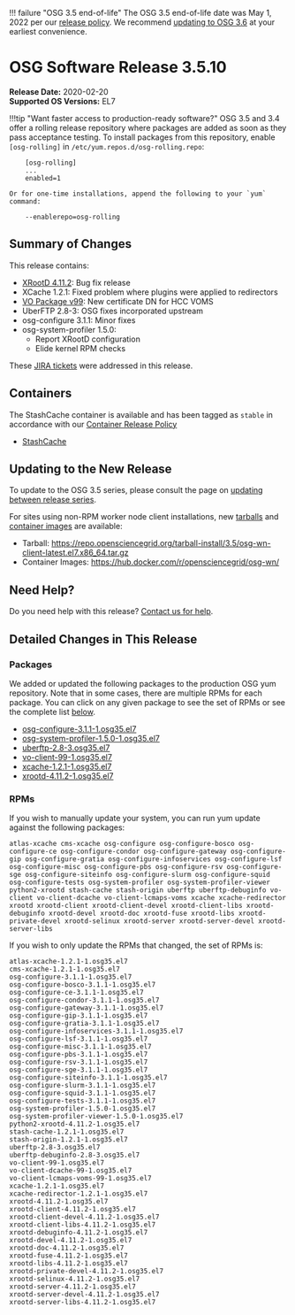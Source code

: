 !!! failure "OSG 3.5 end-of-life"
    The OSG 3.5 end-of-life date was May 1, 2022 per our
    [release policy](https://osg-htc.org/technology/policy/release-series/).
    We recommend
    [updating to OSG 3.6](../updating-to-osg-36.md)
    at your earliest convenience.

OSG Software Release 3.5.10
===========================

**Release Date:** 2020-02-20    
**Supported OS Versions:** EL7

!!!tip "Want faster access to production-ready software?"
    OSG 3.5 and 3.4 offer a rolling release repository where packages are added as soon as they pass acceptance testing.
    To install packages from this repository, enable `[osg-rolling]` in `/etc/yum.repos.d/osg-rolling.repo`:

        [osg-rolling]
        ...
        enabled=1

    Or for one-time installations, append the following to your `yum` command:

        --enablerepo=osg-rolling

Summary of Changes
------------------

This release contains:

-   [XRootD 4.11.2](https://github.com/xrootd/xrootd/blob/v4.11.2/docs/ReleaseNotes.txt): Bug fix release
-   XCache 1.2.1: Fixed problem where plugins were applied to redirectors
-   [VO Package v99](https://github.com/opensciencegrid/osg-vo-config/releases/tag/release-99): New certificate DN for HCC VOMS
-   UberFTP 2.8-3: OSG fixes incorporated upstream
-   osg-configure 3.1.1: Minor fixes
-   osg-system-profiler 1.5.0:
    -   Report XRootD configuration
    -   Elide kernel RPM checks

These
[JIRA tickets](https://jira.opensciencegrid.org/issues/?jql=project%20%3D%20SOFTWARE%20AND%20fixVersion%20%3D%203.5.10%20ORDER%20BY%20priority%20DESC%2C%20key%20DESC)
were addressed in this release.

Containers
----------

The StashCache container is available and has been tagged as `stable` in accordance with our
[Container Release Policy](https://osg-htc.org/technology/policy/container-release/)

-   [StashCache](https://hub.docker.com/r/opensciencegrid/stash-cache/)


Updating to the New Release
---------------------------

To update to the OSG 3.5 series, please consult the page on
[updating between release series](../updating-to-osg-35.md).

For sites using non-RPM worker node client installations, new [tarballs](../../worker-node/install-wn-tarball.md) and
[container images](../../worker-node/using-wn-containers.md) are available:

- Tarball: <https://repo.opensciencegrid.org/tarball-install/3.5/osg-wn-client-latest.el7.x86_64.tar.gz>
- Container Images: <https://hub.docker.com/r/opensciencegrid/osg-wn/>

Need Help?
----------

Do you need help with this release? [Contact us for help](../../common/help.md).

Detailed Changes in This Release
--------------------------------

### Packages

We added or updated the following packages to the production OSG yum repository.
Note that in some cases, there are multiple RPMs for each package.
You can click on any given package to see the set of RPMs or see the complete list [below](#rpms).

-   [osg-configure-3.1.1-1.osg35.el7](https://koji.chtc.wisc.edu/koji/search?match=glob&type=build&terms=osg-configure-3.1.1-1.osg35.el7)
-   [osg-system-profiler-1.5.0-1.osg35.el7](https://koji.chtc.wisc.edu/koji/search?match=glob&type=build&terms=osg-system-profiler-1.5.0-1.osg35.el7)
-   [uberftp-2.8-3.osg35.el7](https://koji.chtc.wisc.edu/koji/search?match=glob&type=build&terms=uberftp-2.8-3.osg35.el7)
-   [vo-client-99-1.osg35.el7](https://koji.chtc.wisc.edu/koji/search?match=glob&type=build&terms=vo-client-99-1.osg35.el7)
-   [xcache-1.2.1-1.osg35.el7](https://koji.chtc.wisc.edu/koji/search?match=glob&type=build&terms=xcache-1.2.1-1.osg35.el7)
-   [xrootd-4.11.2-1.osg35.el7](https://koji.chtc.wisc.edu/koji/search?match=glob&type=build&terms=xrootd-4.11.2-1.osg35.el7)

### RPMs

If you wish to manually update your system, you can run yum update against the following packages:

    atlas-xcache cms-xcache osg-configure osg-configure-bosco osg-configure-ce osg-configure-condor osg-configure-gateway osg-configure-gip osg-configure-gratia osg-configure-infoservices osg-configure-lsf osg-configure-misc osg-configure-pbs osg-configure-rsv osg-configure-sge osg-configure-siteinfo osg-configure-slurm osg-configure-squid osg-configure-tests osg-system-profiler osg-system-profiler-viewer python2-xrootd stash-cache stash-origin uberftp uberftp-debuginfo vo-client vo-client-dcache vo-client-lcmaps-voms xcache xcache-redirector xrootd xrootd-client xrootd-client-devel xrootd-client-libs xrootd-debuginfo xrootd-devel xrootd-doc xrootd-fuse xrootd-libs xrootd-private-devel xrootd-selinux xrootd-server xrootd-server-devel xrootd-server-libs

If you wish to only update the RPMs that changed, the set of RPMs is:

``` file
atlas-xcache-1.2.1-1.osg35.el7
cms-xcache-1.2.1-1.osg35.el7
osg-configure-3.1.1-1.osg35.el7
osg-configure-bosco-3.1.1-1.osg35.el7
osg-configure-ce-3.1.1-1.osg35.el7
osg-configure-condor-3.1.1-1.osg35.el7
osg-configure-gateway-3.1.1-1.osg35.el7
osg-configure-gip-3.1.1-1.osg35.el7
osg-configure-gratia-3.1.1-1.osg35.el7
osg-configure-infoservices-3.1.1-1.osg35.el7
osg-configure-lsf-3.1.1-1.osg35.el7
osg-configure-misc-3.1.1-1.osg35.el7
osg-configure-pbs-3.1.1-1.osg35.el7
osg-configure-rsv-3.1.1-1.osg35.el7
osg-configure-sge-3.1.1-1.osg35.el7
osg-configure-siteinfo-3.1.1-1.osg35.el7
osg-configure-slurm-3.1.1-1.osg35.el7
osg-configure-squid-3.1.1-1.osg35.el7
osg-configure-tests-3.1.1-1.osg35.el7
osg-system-profiler-1.5.0-1.osg35.el7
osg-system-profiler-viewer-1.5.0-1.osg35.el7
python2-xrootd-4.11.2-1.osg35.el7
stash-cache-1.2.1-1.osg35.el7
stash-origin-1.2.1-1.osg35.el7
uberftp-2.8-3.osg35.el7
uberftp-debuginfo-2.8-3.osg35.el7
vo-client-99-1.osg35.el7
vo-client-dcache-99-1.osg35.el7
vo-client-lcmaps-voms-99-1.osg35.el7
xcache-1.2.1-1.osg35.el7
xcache-redirector-1.2.1-1.osg35.el7
xrootd-4.11.2-1.osg35.el7
xrootd-client-4.11.2-1.osg35.el7
xrootd-client-devel-4.11.2-1.osg35.el7
xrootd-client-libs-4.11.2-1.osg35.el7
xrootd-debuginfo-4.11.2-1.osg35.el7
xrootd-devel-4.11.2-1.osg35.el7
xrootd-doc-4.11.2-1.osg35.el7
xrootd-fuse-4.11.2-1.osg35.el7
xrootd-libs-4.11.2-1.osg35.el7
xrootd-private-devel-4.11.2-1.osg35.el7
xrootd-selinux-4.11.2-1.osg35.el7
xrootd-server-4.11.2-1.osg35.el7
xrootd-server-devel-4.11.2-1.osg35.el7
xrootd-server-libs-4.11.2-1.osg35.el7
```
